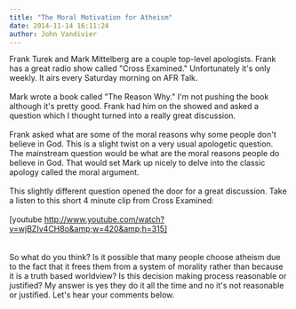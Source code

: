 ```yaml
---
title: "The Moral Motivation for Atheism"
date: 2014-11-14 16:11:24
author: John Vandivier
---
```




Frank Turek and Mark Mittelberg are a couple top-level apologists. Frank has a great radio show called \"Cross Examined.\" Unfortunately it's only weekly. It airs every Saturday morning on AFR Talk.<br /><br />Mark wrote a book called \"The Reason Why.\" I'm not pushing the book although it's pretty good. Frank had him on the showed and asked a question which I thought turned into a really great discussion.<br /><br />Frank asked what are some of the moral reasons why some people don't believe in God. This is a slight twist on a very usual apologetic question. The mainstream question would be what are the moral reasons people do believe in God. That would set Mark up nicely to delve into the classic apology called the moral argument.<br /><br />This slightly different question opened the door for a great discussion. Take a listen to this short 4 minute clip from Cross Examined:<br /><br />[youtube http://www.youtube.com/watch?v=wjBZIv4CH8o&amp;w=420&amp;h=315]<br /><br /><br />So what do you think? Is it possible that many people choose atheism due to the fact that it frees them from a system of morality rather than because it is a truth based worldview? Is this decision making process reasonable or justified? My answer is yes they do it all the time and no it's not reasonable or justified. Let's hear your comments below.